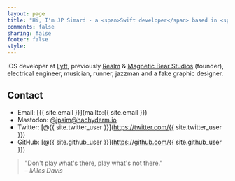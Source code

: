```yaml
---
layout: page
title: "Hi, I'm JP Simard - a <span>Swift developer</span> based in <span>Montréal</span> (prev. SF & Ottawa)."
comments: false
sharing: false
footer: false
style:
---
```

iOS developer at [Lyft](https://lyft.com), previously [Realm](https://realm.io) & [Magnetic Bear Studios](http://magneticbear.com) (founder), electrical engineer, musician, runner, jazzman and a fake graphic designer.

## Contact

* Email: [{{ site.email }}](mailto:{{ site.email }})
* Mastodon: [@jpsim@hachyderm.io](https://hachyderm.io/@jpsim)
* Twitter: [@{{ site.twitter_user }}](https://twitter.com/{{ site.twitter_user }})
* GitHub: [@{{ site.github_user }}](https://github.com/{{ site.github_user }})

> "Don't play what's there, play what's not there."
> <cite><br />– Miles Davis</cite>
